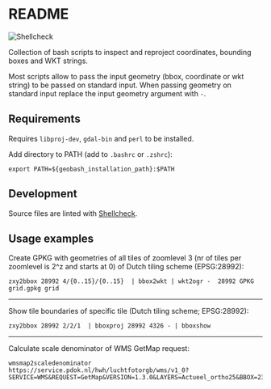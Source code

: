 # README

![Shellcheck](https://github.com/arbakker/geobash/actions/workflows/shellcheck.yml/badge.svg)

Collection of bash scripts to inspect and reproject coordinates, bounding boxes and WKT strings.

Most scripts allow to pass the input geometry (bbox, coordinate or wkt string) to be passed on standard input. When passing geometry on standard input replace the input geometry argument with `-`.

## Requirements

Requires `libproj-dev`, `gdal-bin`  and `perl` to be installed. 

Add directory to PATH (add to `.bashrc` or `.zshrc`):

```
export PATH=${geobash_installation_path}:$PATH
```

## Development

Source files are linted with [Shellcheck](https://github.com/koalaman/shellcheck).

## Usage examples

Create GPKG with geometries of all tiles of zoomlevel 3 (nr of tiles per zoomlevel is 2^z and starts at 0) of Dutch tiling scheme (EPSG:28992):

```
zxy2bbox 28992 4/{0..15}/{0..15}  | bbox2wkt | wkt2ogr -  28992 GPKG grid.gpkg grid
```
----

Show tile boundaries of specific tile (Dutch tiling scheme; EPSG:28992):

```
zxy2bbox 28992 2/2/1  | bboxproj 28992 4326 - | bboxshow
```
----

Calculate scale denominator of WMS GetMap request:

```
wmsmap2scaledenominator https://service.pdok.nl/hwh/luchtfotorgb/wms/v1_0?SERVICE=WMS&REQUEST=GetMap&VERSION=1.3.0&LAYERS=Actueel_ortho25&BBOX=233328.32,554123.2,233382.08,554176.96&WIDTH=256&HEIGHT=256&CRS=EPSG:28992&FORMAT=image/png
```

